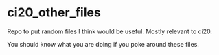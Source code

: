 ci20_other_files
================

Repo to put random files I think would be useful. Mostly relevant to ci20.

You should know what you are doing if you poke around these files.
